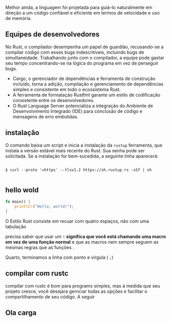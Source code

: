 

Melhor ainda, a linguagem foi projetada para guiá-lo naturalmente em direção a um código confiável e eficiente em termos de velocidade e uso de memória.


## Equipes de desenvolvedores
No Rust, o compilador desempenha um papel de guardião, recusando-se a compilar código com esses bugs indescritíveis, incluindo bugs de simultaneidade. Trabalhando junto com o compilador, a equipe pode gastar seu tempo concentrando-se na lógica do programa em vez de perseguir bugs.

- Cargo, o gerenciador de dependências e ferramenta de construção incluído, torna a adição, compilação e gerenciamento de dependências simples e consistente em todo o ecossistema Rust.
- A ferramenta de formatação Rustfmt garante um estilo de codificação consistente entre os desenvolvedores.
- O Rust Language Server potencializa a integração do Ambiente de Desenvolvimento Integrado (IDE) para conclusão de código e mensagens de erro embutidas.


## instalação 

O comando baixa um script e inicia a instalação da `rustup` ferramenta, que instala a versão estável mais recente do Rust. Sua senha pode ser solicitada. Se a instalação for bem-sucedida, a seguinte linha aparecerá:

``` curl

$ curl --proto '=https' --tlsv1.2 https://sh.rustup.rs -sSf | sh


 ```



## hello wold

``` rust
fn main() {
    println!("Hello, world!");
}
```

O Estilo Rust consiste em recuar com quatro espaços, não com uma tabulação

precisa saber que usar um `!` **significa que você está chamando uma macro em vez de uma função normal** e que as macros nem sempre seguem as mesmas regras que as funções .

Quarto, terminamos a linha com ponto e vírgula ( `;`)

## compilar com rustc

compilar com rustc é bom para programs simples, mas á medida que seu projeto cresce, 
você desejara gernciar todas as opções e facilitar o compartilhamento de seu código. A seguir


## Ola carga



